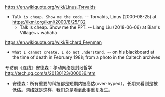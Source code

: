 
https://en.wikiquote.org/wiki/Linus_Torvalds
- `Talk is cheap. Show me the code.` -- Torvalds, Linus (2000-08-25) at https://lkml.org/lkml/2000/8/25/132
  - Talk is cheap. Show me the PPT. -- Liang Liu (2018-06-06) at Bian's Village~~ wahaha

https://en.wikiquote.org/wiki/Richard_Feynman
- `What I cannot create, I do not understand.` -- on his blackboard at the time of death in February 1988; from a photo in the Caltech archives

专访前《连线》安德森：移动网络是封闭哲学 http://tech.qq.com/a/20130123/000036.htm
- 安德森：所有重要的科技都是短期内被高估(over-hyped），长期来看则是被低估。网络就是这样，我们总是看到此事重复发生。
